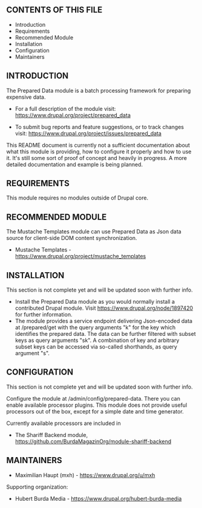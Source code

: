 CONTENTS OF THIS FILE
---------------------

 * Introduction
 * Requirements
 * Recommended Module
 * Installation
 * Configuration
 * Maintainers

INTRODUCTION
------------

The Prepared Data module is a batch processing framework for preparing expensive
data.

 * For a full description of the module visit:
   https://www.drupal.org/project/prepared_data

 * To submit bug reports and feature suggestions, or to track changes visit:
   https://www.drupal.org/project/issues/prepared_data

This README document is currently not a sufficient documentation about
what this module is providing, how to configure it properly and
how to use it. It's still some sort of proof of concept and
heavily in progress. A more detailed documentation and example is
being planned.

REQUIREMENTS
------------

This module requires no modules outside of Drupal core.

RECOMMENDED MODULE
------------------

The Mustache Templates module can use Prepared Data
as Json data source for client-side DOM content synchronization.

 * Mustache Templates - https://www.drupal.org/project/mustache_templates

INSTALLATION
------------

This section is not complete yet and will be updated soon with further
info.

 * Install the Prepared Data  module as you would normally install a contributed
   Drupal module. Visit https://www.drupal.org/node/1897420 for further
   information.
*  The module provides a service endpoint delivering Json-encoded data
   at /prepared/get with the query arguments "k" for the key which
   identifies the prepared data. The data can be further filtered
   with subset keys as query arguments "sk". A combination of
   key and arbitrary subset keys can be accessed via so-called
   shorthands, as query argument "s".

CONFIGURATION
-------------

This section is not complete yet and will be updated soon with further
info.

Configure the module at /admin/config/prepared-data.
There you can enable available processor plugins.
This module does not provide useful processors out of the box,
except for a simple date and time generator.

Currently available processors are included in
- The Shariff Backend module,
  https://github.com/BurdaMagazinOrg/module-shariff-backend

MAINTAINERS
-----------

 * Maximilian Haupt (mxh) - https://www.drupal.org/u/mxh

Supporting organization:

 * Hubert Burda Media - https://www.drupal.org/hubert-burda-media
